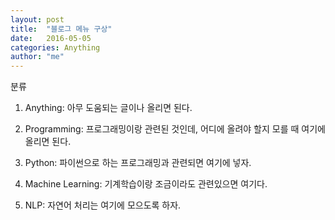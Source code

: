 ```yaml
---
layout: post
title:  "블로그 메뉴 구상"
date:   2016-05-05
categories: Anything
author: "me"
---
```


분류

1. Anything: 아무 도움되는 글이나 올리면 된다.

2. Programming: 프로그래밍이랑 관련된 것인데, 어디에 올려야 할지 모를 때 여기에 올리면 된다.

3. Python: 파이썬으로 하는 프로그래밍과 관련되면 여기에 넣자.

4. Machine Learning: 기계학습이랑 조금이라도 관련있으면 여기다.

5. NLP: 자연어 처리는 여기에 모으도록 하자.
